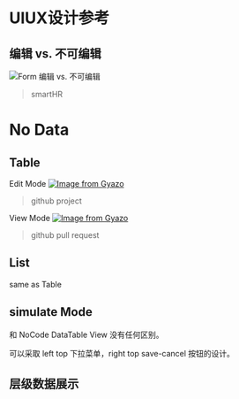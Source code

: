 # UIUX设计参考

## 编辑 vs. 不可编辑

![Form 编辑 vs. 不可编辑](https://user-images.githubusercontent.com/17308201/151921586-d24dd307-8bc1-4bec-8049-86f3d3054beb.jpg)
> smartHR


# No Data

## Table

Edit Mode
[![Image from Gyazo](https://i.gyazo.com/502c3313340f11aa1b60c62e3bb23e58.jpg)](https://gyazo.com/502c3313340f11aa1b60c62e3bb23e58)
> github project

View Mode
[![Image from Gyazo](https://i.gyazo.com/0700e8130a2ffd960de0fa762748ef0e.jpg)](https://gyazo.com/0700e8130a2ffd960de0fa762748ef0e)
> github pull request

## List

same as Table

## simulate Mode

和 NoCode DataTable View 没有任何区别。

可以采取 left top 下拉菜单，right top save-cancel 按钮的设计。

## 层级数据展示
